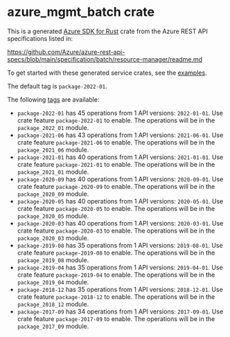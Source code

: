 # azure_mgmt_batch crate

This is a generated [Azure SDK for Rust](https://github.com/Azure/azure-sdk-for-rust) crate from the Azure REST API specifications listed in:

https://github.com/Azure/azure-rest-api-specs/blob/main/specification/batch/resource-manager/readme.md

To get started with these generated service crates, see the [examples](https://github.com/Azure/azure-sdk-for-rust/blob/main/services/README.md#examples).

The default tag is `package-2022-01`.

The following [tags](https://github.com/Azure/azure-sdk-for-rust/blob/main/services/tags.md) are available:

- `package-2022-01` has 45 operations from 1 API versions: `2022-01-01`. Use crate feature `package-2022-01` to enable. The operations will be in the `package_2022_01` module.
- `package-2021-06` has 43 operations from 1 API versions: `2021-06-01`. Use crate feature `package-2021-06` to enable. The operations will be in the `package_2021_06` module.
- `package-2021-01` has 40 operations from 1 API versions: `2021-01-01`. Use crate feature `package-2021-01` to enable. The operations will be in the `package_2021_01` module.
- `package-2020-09` has 40 operations from 1 API versions: `2020-09-01`. Use crate feature `package-2020-09` to enable. The operations will be in the `package_2020_09` module.
- `package-2020-05` has 40 operations from 1 API versions: `2020-05-01`. Use crate feature `package-2020-05` to enable. The operations will be in the `package_2020_05` module.
- `package-2020-03` has 40 operations from 1 API versions: `2020-03-01`. Use crate feature `package-2020-03` to enable. The operations will be in the `package_2020_03` module.
- `package-2019-08` has 35 operations from 1 API versions: `2019-08-01`. Use crate feature `package-2019-08` to enable. The operations will be in the `package_2019_08` module.
- `package-2019-04` has 35 operations from 1 API versions: `2019-04-01`. Use crate feature `package-2019-04` to enable. The operations will be in the `package_2019_04` module.
- `package-2018-12` has 35 operations from 1 API versions: `2018-12-01`. Use crate feature `package-2018-12` to enable. The operations will be in the `package_2018_12` module.
- `package-2017-09` has 34 operations from 1 API versions: `2017-09-01`. Use crate feature `package-2017-09` to enable. The operations will be in the `package_2017_09` module.